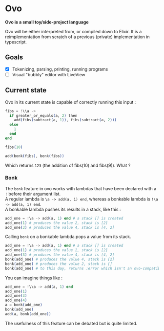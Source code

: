 # Ovo

**Ovo is a small toy/side-project language**

Ovo will be either interpreted from, or compiled down to Elixir.
It is a reimplementation from scratch of a previous (private) implementation in typescript.

## Goals

- [x] Tokenizing, parsing, printing, running programs
- [ ] Visual "bubbly" editor with LiveView

## Current state

Ovo in its current state is capable of correctly running this input :

```elixir
fibs = !\\a ->
  if greater_or_equals(a, 2) then
    add(fibs(subtract(a, 1)), fibs(subtract(a, 2)))
  else
    1
  end
end

fibs(10)

add(bonk(fibs), bonk(fibs))
```

Which returns `123` (the addition of fibs(10) and fibs(9)). What ?


### Bonk

The `bonk` feature in ovo works with lambdas that have been declared with a `!` before their argument list.  
A regular lambda is  `\a -> add(a, 1) end`, whereas a bonkable lambda is `!\a -> add(a, 1) end`.  
A bonkable lambda pushes its results in a stack, like this :  

```elixir
add_one = !\a -> add(a, 1) end # a stack [] is created
add_one(1) # produces the value 2, stack is [2]
add_one(3) # produces the value 4, stack is [4, 2]
```

Calling `bonk` on a bonkable lambda pops a value from its stack.  

```elixir
add_one = !\a -> add(a, 1) end # a stack [] is created
add_one(1) # produces the value 2, stack is [2]
add_one(3) # produces the value 4, stack is [4, 2]
bonk(add_one) # produces the value 4, stack is [2]
bonk(add_one) # produces the value 2, stack is []
bonk(add_one) # to this day, returns :error which isn't an ovo-compatible value
```

You can imagine things like :  

```elixir
add_one = !\\a -> add(a, 1) end
add_one(1)
add_one(3)
add_one(4)
a = bonk(add_one)
bonk(add_one)
add(a, bonk(add_one))
```

The usefulness of this feature can be debated but is quite limited.

